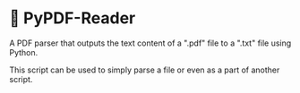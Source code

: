 # 📄 PyPDF-Reader

A PDF parser that outputs the text content of a ".pdf" file to a ".txt" file using Python.

This script can be used to simply parse a file or even as a part of another script.
